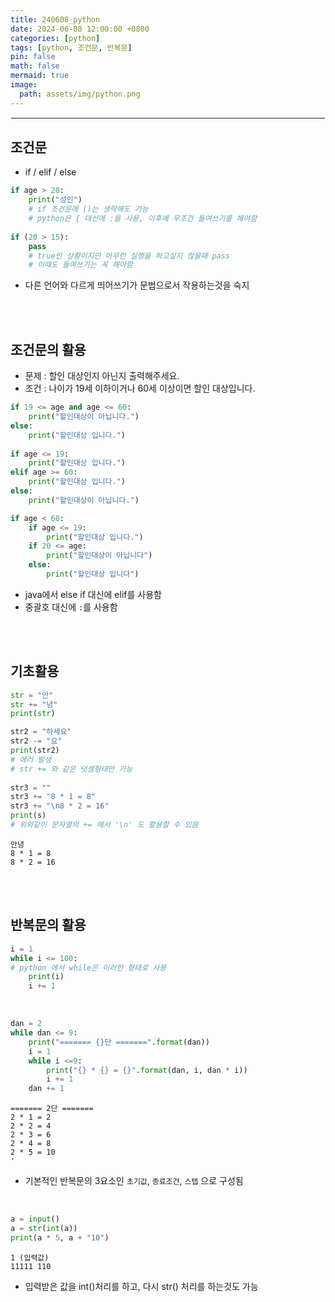 ```yaml
---
title: 240608_python
date: 2024-06-08 12:00:00 +0800
categories: [python]
tags: [python, 조건문, 반복문]
pin: false
math: false
mermaid: true
image:
  path: assets/img/python.png
---
```


<hr style="border:1px solid white">

## 조건문
- if / elif / else

```python
if age > 20:
    print("성인")
    # if 조건문에 ()는 생략해도 가능
    # python은 { 대신에 :을 사용, 이후에 무조건 들여쓰기를 해야함
        
if (20 > 15):
    pass
    # true인 상황이지만 아무런 실행을 하고싶지 않을때 pass
    # 이때도 들여쓰기는 꼭 해야함
```	
- 다른 언어와 다르게 띄어쓰기가 문법으로서 작용하는것을 숙지

<br/><br/>

## 조건문의 활용
- 문제 : 할인 대상인지 아닌지 출력해주세요.
- 조건 : 나이가 19세 이하이거나 60세 이상이면 할인 대상입니다.

```python
if 19 <= age and age <= 60:
	print("할인대상이 아닙니다.")
else:
    print("할인대상 입니다.")
  
if age <= 19:
	print("할인대상 입니다.")
elif age >= 60:
	print("할인대상 입니다.")
else:
	print("할인대상이 아닙니다.")

if age < 60:
    if age <= 19:
    	print("할인대상 입니다.")
    if 20 <= age:
    	print("할인대상이 아닙니다")
	else:
    	print("할인대상 입니다")
```
- java에서 else if 대신에 elif를 사용함
- 중괄호 대신에 `:`를 사용함

<br/><br/>

## 기초활용
```python
str = "안"
str += "녕"
print(str)

str2 = "하세요"
str2 -= "요"
print(str2)
# 에러 발생
# str += 와 같은 덧셈형태만 가능
    
str3 = ""
str3 += "8 * 1 = 8"
str3 += "\n8 * 2 = 16"
print(s)
# 위와같이 문자열의 += 에서 '\n' 도 활용할 수 있음
```
```
안녕
8 * 1 = 8
8 * 2 = 16
```

<br/><br/>

## 반복문의 활용
```python
i = 1
while i <= 100:
# python 에서 while은 이러한 형태로 사용
	print(i)
	i += 1
```

<br/>

```python
dan = 2
while dan <= 9:
	print("======= {}단 =======".format(dan))
	i = 1
	while i <=9:
		print("{} * {} = {}".format(dan, i, dan * i))	
		i += 1
	dan += 1
```
```
======= 2단 =======
2 * 1 = 2
2 * 2 = 4
2 * 3 = 6
2 * 4 = 8
2 * 5 = 10
'
```
- 기본적인 반복문의 3요소인 `초기값`, `종료조건`, `스텝` 으로 구성됨

<br/>

```python
a = input()
a = str(int(a))
print(a * 5, a + "10")
```
```
1 (입력값)
11111 110
```
- 입력받은 값을 int()처리를 하고, 다시 str() 처리를 하는것도 가능


